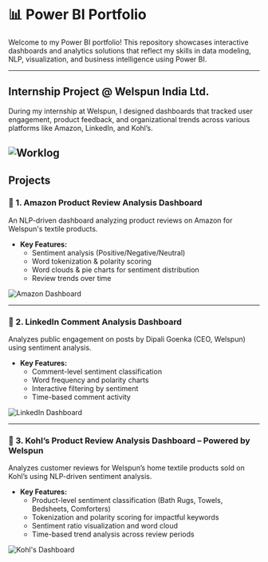 # 📊 Power BI Portfolio

Welcome to my Power BI portfolio! This repository showcases interactive dashboards and analytics solutions that reflect my skills in data modeling, NLP, visualization, and business intelligence using Power BI.

---

##  Internship Project @ Welspun India Ltd.

During my internship at Welspun, I designed dashboards that tracked user engagement, product feedback, and organizational trends across various platforms like Amazon, LinkedIn, and Kohl’s.

![Worklog](https://github.com/AnjaliChaliha/Internship-Worklog.git)
---

##  Projects

### 🔹 1. Amazon Product Review Analysis Dashboard

An NLP-driven dashboard analyzing product reviews on Amazon for Welspun's textile products.

- **Key Features:**
  - Sentiment analysis (Positive/Negative/Neutral)
  - Word tokenization & polarity scoring
  - Word clouds & pie charts for sentiment distribution
  - Review trends over time

![Amazon Dashboard](https://github.com/AnjaliChaliha/AMZ-Product-Analysis.gi)

---

### 🔹 2. LinkedIn Comment Analysis Dashboard

Analyzes public engagement on posts by Dipali Goenka (CEO, Welspun) using sentiment analysis.

- **Key Features:**
  - Comment-level sentiment classification
  - Word frequency and polarity charts
  - Interactive filtering by sentiment
  - Time-based comment activity

![LinkedIn Dashboard](https://github.com/AnjaliChaliha/Kohls-Product-Analysis.git)

---

### 🔹 3.  Kohl’s Product Review Analysis Dashboard – Powered by Welspun

Analyzes customer reviews for Welspun’s home textile products sold on Kohl’s using NLP-driven sentiment analysis.

- **Key Features:**
  - Product-level sentiment classification (Bath Rugs, Towels, Bedsheets, Comforters)
  - Tokenization and polarity scoring for impactful keywords
  - Sentiment ratio visualization and word cloud
  - Time-based trend analysis across review periods


![Kohl's Dashboard](https://github.com/AnjaliChaliha/LinkedIn-Comment-Analysis.git)
